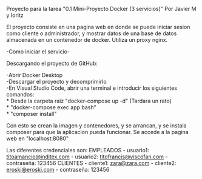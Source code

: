 Proyecto para la tarea "0.1 Mini-Proyecto Docker (3 servicios)" Por Javier M y Ioritz

El proyecto consiste en una pagina web en donde se puede iniciar sesion como cliente o administrador, y
mostrar datos de una base de datos almacenada en un contenedor de docker. Utiliza un proxy nginx.

-Como iniciar el servicio-

Descargando el proyecto de GitHub:

-Abrir Docker Desktop  
-Descargar el proyecto y decomprimirlo  
-En Visual Studio Code, abrir una terminal e introducir los siguientes comandos:  
    *   Desde la carpeta raiz "docker-compose up -d" (Tardara un rato)  
    *   "docker-compose exec app bash"   
    *   "composer install"  
    
Con esto se crean la imagen y contenedores, y se arrancan, y se instala composer para que la aplicacion pueda funcionar.
Se accede a la pagina web en "localhost:8080"

Las diferentes credenciales son: 
   EMPLEADOS
      - usuario1: titoamancio@inditex.com
      - usuario2: titofrancis@viscofan.com
      - contraseña: 123456
   CLIENTES
      - cliente1: zara@zara.com
      - cliente2: eroski@eroski.com
      - contraseña: 123456


